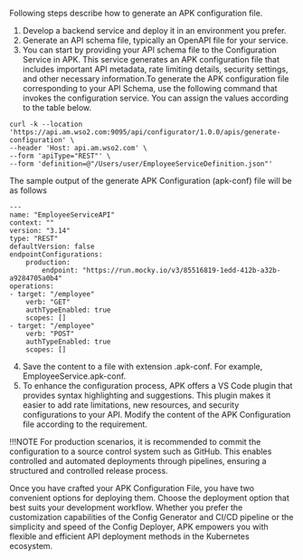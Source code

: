 Following steps describe how to generate an APK configuration file.

1. Develop a backend service and deploy it in an environment you prefer.
2. Generate an API schema file, typically an OpenAPI file for your service.
3. You can start by providing your API schema file to the Configuration Service in  APK. This service generates an APK configuration file that includes important API metadata, rate limiting details, security settings, and other necessary information.To generate the APK configuration file corresponding to your API Schema, use the following command that invokes the configuration service. You can assign the values according to the table below.

```
curl -k --location 'https://api.am.wso2.com:9095/api/configurator/1.0.0/apis/generate-configuration' \
--header 'Host: api.am.wso2.com' \
--form 'apiType="REST"' \
--form 'definition=@"/Users/user/EmployeeServiceDefinition.json"'
```

The sample output of the generate APK Configuration (apk-conf) file will be as follows

```
---
name: "EmployeeServiceAPI"
context: ""
version: "3.14"
type: "REST"
defaultVersion: false
endpointConfigurations:
    production:
        endpoint: "https://run.mocky.io/v3/85516819-1edd-412b-a32b-a9284705a0b4"
operations:
- target: "/employee"
    verb: "GET"
    authTypeEnabled: true
    scopes: []
- target: "/employee"
    verb: "POST"
    authTypeEnabled: true
    scopes: []
```

4. Save the content to a file with extension .apk-conf. For example, EmployeeService.apk-conf.
5. To enhance the configuration process, APK offers a VS Code plugin that provides syntax highlighting and suggestions. This plugin makes it easier to add rate limitations, new resources, and security configurations to your API. Modify the content of the APK Configuration file according to the requirement. 


!!!NOTE
    For production scenarios, it is recommended to commit the configuration to a source control system such as GitHub. This enables controlled and automated deployments through pipelines, ensuring a structured and controlled release process.

Once you have crafted your APK Configuration File, you have two convenient options for deploying them. Choose the deployment option that best suits your development workflow. Whether you prefer the customization capabilities of the Config Generator and CI/CD pipeline or the simplicity and speed of the Config Deployer, APK empowers you with flexible and efficient API deployment methods in the Kubernetes ecosystem.
